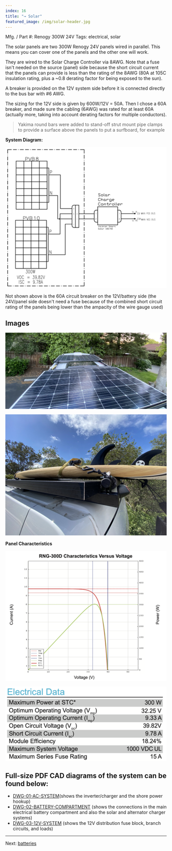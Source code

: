 ```yaml
---
index: 16
title: "→ Solar"
featured_image: /img/solar-header.jpg
---
```


Mfg. / Part #: Renogy 300W 24V
Tags: electrical, solar

The solar panels are two 300W Renogy 24V panels wired in parallel. This means you can cover one of the panels and the other one will work.

They are wired to the Solar Charge Controller via 8AWG. Note that a fuse isn't needed on the source (panel) side because the short circuit current that the panels can provide is less than the rating of the 8AWG (80A at 105C insulation rating, plus a ~0.8 derating factor for being exposed to the sun). 

A breaker is provided on the 12V system side before it is connected directly to the bus bar with #6 AWG. 

The sizing for the 12V side is given by 600W/12V = 50A. Then I chose a 60A breaker, and made sure the cabling (6AWG) was rated for at least 60A (actually more, taking into account derating factors for multiple conductors).

> Yakima round bars were added to stand-off strut mount pipe clamps to provide a surface above the panels to put a surfboard, for example

**System Diagram:**

![solar schematic](img/screen-solar.png)

Not shown above is the 60A circuit breaker on the 12V/battery side (the 24V/panel side doesn't need a fuse because of the combined short circuit rating of the panels being lower than the ampacity of the wire gauge used)

## Images

![solar-header](img/solar-header.jpg)

![roof-rack-header](img/roof-rack-header.jpg)

**Panel Characteristics**

![Screenshot 2023-02-14 at 2.30.41 PM](img/solar-iv-curve.png)

![Screenshot 2023-02-14 at 2.31.03 PM](img/solar-datasheet.png)


## Full-size PDF CAD diagrams of the system can be found below:

- [DWG-01-AC-SYSTEM]( /pdf/DWG-01-AC-SYSTEM.pdf)(shows the inverter/charger and the shore power hookup)
- [DWG-02-BATTERY-COMPARTMENT]( /pdf/DWG-02-BATTERY-COMPARTMENT.pdf) (shows the connections in the main electrical battery compartment and also the solar and alternator charger systems)
- [DWG-03-12V-SYSTEM]( /pdf/DWG-03-12V-SYSTEM.pdf) (shows the 12V distribution fuse block, branch circuits, and loads)

---

Next: [batteries](batteries)